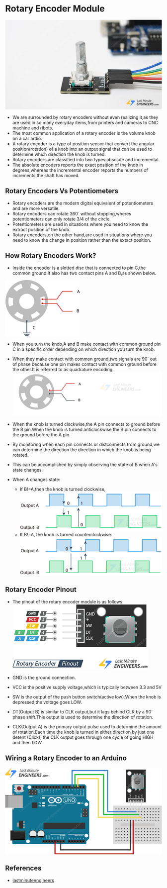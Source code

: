 # Rotary Encoder Module

![Rotary Encoder](IMG/tutorial-for-interfacing-rotary-encoder-with-arduino.png)

- We are surrounded by rotary encoders without even realizing it,as they are used in so many everyday items,from printers and cameras to CNC machine and ribots.
- The most common application of a rotary encoder is the volume knob on a car ardio.
- A rotary encoder is a type of position sensor that convert the angular position(rotation) of a knob into an output signal that can be used to determine which direction the knob is turned.
- Rotary encoders are classified into two types:absolute and incremental.
- The absolute encoders reports the exact position of the knob in degrees,whereas the incremental encoder reports the numbers of increments the shaft has moved.

## Rotary Encoders Vs Potentiometers

- Rotary encoders are the modern digital equivalent of potentiometers and are more versatile.
- Rotary encoders can rotate 360` without stopping,wheres potentiometers can only rotate 3/4 of the circle.
- Potentiometers are used in situations where you need to know the extract position of the knob.
- Rotary encoders,on the other hand,are used in situations where you need to know the change in position rather than the extact position.

## How Rotary Encoders Work?

- Inside the encoder is a slotted disc that is connected to pin C,the common ground.It also has two contact pins A and B,as shown below.

![Structer](IMG/rotary-encoder-internal-structure.png)

- When you turn the knob,A and B make contact with common ground pin C in a specific order depending on which direction you turn the knob.
- When they make contact with common ground,two signals are 90` out of phase because one pin makes contact with common ground before the other.It is referred to as quadrature encoding.
![Structer2](IMG/rotary-encoder-working-animation.gif)

- When the knob is turned clockwise,the A pin connects to ground before the B pin.When the knob is turned anticlockwise,the B pin connects to the ground before the A pin.
- By monitoring when each pin connects or distconnects from ground,we can determine the direction the direction in which the knob is being rotated.
- This can be accomplished by simply observing the state of B when A's state changes.
- When A changes state:
  - If B!=A,then the knob is turned clockwise,
   ![Clockwise rotatining](IMG/rotary-encoder-output-pulses-in-clockwise-rotation.png)
  - If B!=A, the knob is turned counterclockwise.
   ![Anticlockwise Rotation](IMG/rotary-encoder-output-pulses-in-anticlockwise-rotation.png)

## Rotary Encoder Pinout

- The pinout of the rotary encoder module is as follows:
![Pinout](IMG/rotary-encoder-module-pinout.png)

- GND is the ground connection.
- VCC is the positive supply voltage,which is typically between 3.3 and 5V
- SW is the output of the push button switch(active low).When the knob is depressed,the voltage goes LOW.
- DT(Output B) is similar to CLK output,but it lags behind CLK by a 90` phase shift.This output is used to determine the direction of rotation.
- CLK(Output A) is the primary output pulse used to determine the amount of rotation.Each time the knob is turned in either direction by just one detent (Click), the CLK output goes through one cycle of going HIGH and then LOW.

## Wiring a Rotary Encoder to an Arduino

![circuit diagram](IMG/wiring-rotary-encoder-with-arduino-uno.png)

## References

- [lastminuteengineers](https://lastminuteengineers.com/rotary-encoder-arduino-tutorial/)
